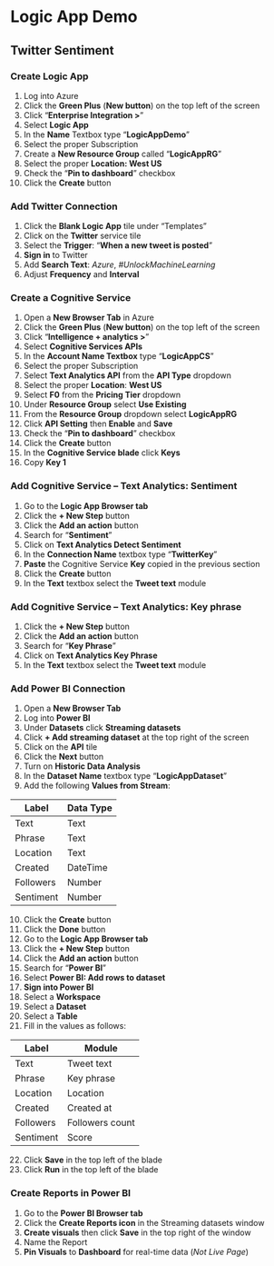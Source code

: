 # Logic App Demo
## Twitter Sentiment

### Create Logic App
1.  Log into Azure
2.  Click the **Green Plus** (**New button**) on the top left of the screen
3.	Click “**Enterprise Integration >**”
4.	Select **Logic App**
5.	In the **Name** Textbox type “**LogicAppDemo**”
6.	Select the proper Subscription
7.	Create a **New Resource Group** called “**LogicAppRG**”
8.	Select the proper **Location: West US**
9.	Check the “**Pin to dashboard**” checkbox
10.	Click the **Create** button

### Add Twitter Connection
1.	Click the **Blank Logic App** tile under “Templates”
2.	Click on the **Twitter** service tile
3.	Select the **Trigger**: “**When a new tweet is posted**”
4.	**Sign in** to Twitter
5.	Add **Search Text**: *Azure*, *#UnlockMachineLearning*
6.	Adjust **Frequency** and **Interval**

### Create a Cognitive Service
1.	Open a **New Browser Tab** in Azure
2.	Click the **Green Plus** (**New button**) on the top left of the screen
3.	Click “**Intelligence + analytics >**”
4.	Select **Cognitive Services APIs**
5.	In the **Account Name Textbox** type “**LogicAppCS**”
6.	Select the proper Subscription
7.	Select **Text Analytics API** from the **API Type** dropdown
8.	Select the proper **Location**: **West US**
9.	Select **F0** from the **Pricing Tier** dropdown
10.	Under **Resource Group** select **Use Existing**
11.	From the **Resource Group** dropdown select **LogicAppRG**
12.	Click **API Setting** then **Enable** and **Save**
13.	Check the “**Pin to dashboard**” checkbox
14.	Click the **Create** button
15.	In the **Cognitive Service blade** click **Keys** 
16.	Copy **Key 1**

### Add Cognitive Service – Text Analytics: Sentiment
1.	Go to the **Logic App Browser tab**
2.	Click the **+ New Step** button
3.	Click the **Add an action** button
4.	Search for “**Sentiment**”
5.	Click on **Text Analytics Detect Sentiment**
6.	In the **Connection Name** textbox type “**TwitterKey**”
7.	**Paste** the Cognitive Service **Key** copied in the previous section
8.	Click the **Create** button
9.	In the **Text** textbox select the **Tweet text** module

### Add Cognitive Service – Text Analytics: Key phrase
1.	Click the **+ New Step** button
2.	Click the **Add an action** button
3.	Search for “**Key Phrase**”
4.	Click on **Text Analytics Key Phrase**
5.	In the **Text** textbox select the **Tweet text** module

### Add Power BI Connection
1.	Open a **New Browser Tab**
2.	Log into **Power BI**
3.	Under **Datasets** click **Streaming datasets**
4.	Click **+ Add streaming dataset** at the top right of the screen
5.	Click on the **API** tile
6.	Click the **Next** button
7.	Turn on **Historic Data Analysis**
8.	In the **Dataset Name** textbox type “**LogicAppDataset**”
9.	Add the following **Values from Stream**:

Label | Data Type
---- | ----
Text | Text
Phrase | Text
Location | Text
Created | DateTime
Followers | Number
Sentiment | Number

10.	Click the **Create** button
11.	Click the **Done** button
12.	Go to the **Logic App Browser tab**
13.	Click the **+ New Step** button
14.	Click the **Add an action** button
15.	Search for “**Power BI**”
16.	Select **Power BI: Add rows to dataset**
17.	**Sign into Power BI**
18.	Select a **Workspace**
19.	Select a **Dataset**
20.	Select a **Table**
21.	Fill in the values as follows:

Label | Module
---- | ----
Text | Tweet text
Phrase | Key phrase
Location | Location
Created | Created at
Followers | Followers count
Sentiment | Score

22.	Click **Save** in the top left of the blade
23.	Click **Run** in the top left of the blade

### Create Reports in Power BI
1.	Go to the **Power BI Browser tab**
2.	Click the **Create Reports icon** in the Streaming datasets window
3.	**Create visuals** then click **Save** in the top right of the window
4.	Name the Report
5.	**Pin Visuals** to **Dashboard** for real-time data (*Not Live Page*)





